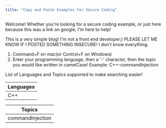 ```yaml
---
title: "Copy and Paste Examples For Secure Coding"
---
```


Welcome! Whether you're looking for a secure coding example, or just here because this was a link on google, I'm here to help!

This is a very simple blog! I'm not a front end developer;) PLEASE LET ME KNOW IF I POSTED SOMETHING INSECURE!  I don't know everything. 

1. Command+F on mac(or Control+F on Windows)
2. Enter your programming language, then a '-' character, then the topic you would like written in camelCase!
      Example: C++-commandInjection

List of Languages and Topics supported to make searching easier!

| Languages | 
| --------- |  
| C++ |         

| Topics |
| ------ |
| commandInjection |


